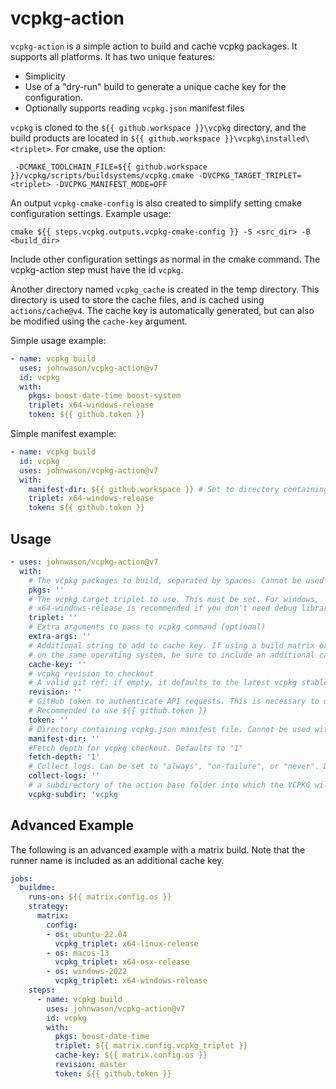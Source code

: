 # vcpkg-action

`vcpkg-action` is a simple action to build and cache vcpkg packages. It supports all platforms. It has two unique
features:

* Simplicity
* Use of a "dry-run" build to generate a unique cache key for the configuration. 
* Optionally supports reading `vcpkg.json` manifest files

`vcpkg` is cloned to the `${{ github.workspace }}\vcpkg` directory, and the build products are located in
 `${{ github.workspace }}\vcpkg\installed\<triplet>`. For cmake, use the option:

```
 -DCMAKE_TOOLCHAIN_FILE=${{ github.workspace }}/vcpkg/scripts/buildsystems/vcpkg.cmake -DVCPKG_TARGET_TRIPLET=<triplet> -DVCPKG_MANIFEST_MODE=OFF
```

An output `vcpkg-cmake-config` is also created to simplify setting cmake configuration settings. Example usage:

```
cmake ${{ steps.vcpkg.outputs.vcpkg-cmake-config }} -S <src_dir> -B <build_dir>
```

Include other configuration settings as normal in the cmake command. The vcpkg-action step must have the id `vcpkg`.

Another directory named `vcpkg_cache` is created in the temp directory. This directory is used to store the cache files, 
and is cached using `actions/cache@v4`. The cache key is automatically generated, 
but can also be modified using the `cache-key` argument.

Simple usage example:

```yaml
- name: vcpkg build
  uses: johnwason/vcpkg-action@v7
  id: vcpkg
  with:
    pkgs: boost-date-time boost-system
    triplet: x64-windows-release
    token: ${{ github.token }}
```

Simple manifest example:

```yaml
- name: vcpkg build
  id: vcpkg
  uses: johnwason/vcpkg-action@v7
  with:
    manifest-dir: ${{ github.workspace }} # Set to directory containing vcpkg.json
    triplet: x64-windows-release
    token: ${{ github.token }}
```


## Usage

```yaml
- uses: johnwason/vcpkg-action@v7
  with:
    # The vcpkg packages to build, separated by spaces. Cannot be used with manifest-dir
    pkgs: ''
    # The vcpkg target triplet to use. This must be set. For windows, 
    # x64-windows-release is recommended if you don't need debug libraries
    triplet: ''
    # Extra arguments to pass to vcpkg command (optional)
    extra-args: ''
    # Additional string to add to cache key. If using a build matrix or building different configurations
    # on the same operating system, be sure to include an additional cache key to separate the caches. (optional)
    cache-key: ''
    # vcpkg revision to checkout
    # A valid git ref; if empty, it defaults to the latest vcpkg stable release.
    revision: ''
    # GitHub token to authenticate API requests. This is necessary to determine vcpkg version to checkout
    # Recommended to use ${{ github.token }}
    token: ''
    # Directory containing vcpkg.json manifest file. Cannot be used with pkgs.
    manifest-dir: ''
    #Fetch depth for vcpkg checkout. Defaults to "1"
    fetch-depth: '1'
    # Collect logs. Can be set to "always", "on-failure", or "never". Defaults to "" for "never".
    collect-logs: ''
    # a subdirectory of the action base folder into which the VCPKG will be installed. Default is 'vcpkg'.
    vcpkg-subdir: 'vcpkg
```

## Advanced Example

The following is an advanced example with a matrix build. Note that the runner name is included as an additional
cache key.

```yaml
jobs:
  buildme:
    runs-on: ${{ matrix.config.os }}
    strategy:
      matrix:
        config:
        - os: ubuntu-22.04
          vcpkg_triplet: x64-linux-release
        - os: macos-13
          vcpkg_triplet: x64-osx-release
        - os: windows-2022
          vcpkg_triplet: x64-windows-release
    steps:
      - name: vcpkg build
        uses: johnwason/vcpkg-action@v7
        id: vcpkg
        with:
          pkgs: boost-date-time
          triplet: ${{ matrix.config.vcpkg_triplet }}
          cache-key: ${{ matrix.config.os }}
          revision: master
          token: ${{ github.token }}
```

